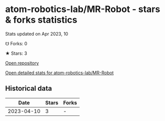 # atom-robotics-lab/MR-Robot - stars & forks statistics

Stats updated on Apr 2023, 10

☋ Forks: 0

★ Stars: 3

[Open repository](https://github.com/atom-robotics-lab/MR-Robot)

[Open detailed stats for atom-robotics-lab/MR-Robot](https://reviewgithub.com/rep/atom-robotics-lab/MR-Robot)

## Historical data
| Date | Stars | Forks |
|------|-------|-------|
| 2023-04-10 | 3 | - | 

